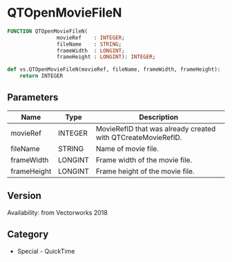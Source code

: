 # QTOpenMovieFileN

```pascal
FUNCTION QTOpenMovieFileN(
				movieRef    : INTEGER;
				fileName    : STRING;
				frameWidth  : LONGINT;
				frameHeight : LONGINT): INTEGER;
```

```python
def vs.QTOpenMovieFileN(movieRef, fileName, frameWidth, frameHeight):
    return INTEGER
```

## Parameters
|Name|Type|Description|
|---|---|---|
|movieRef|INTEGER|MovieRefID that was already created with QTCreateMovieRefID.|
|fileName|STRING|Name of movie file.|
|frameWidth|LONGINT|Frame width of the movie file.|
|frameHeight|LONGINT|Frame height of the movie file.|

## Version
Availability: from Vectorworks 2018

## Category
* Special - QuickTime

